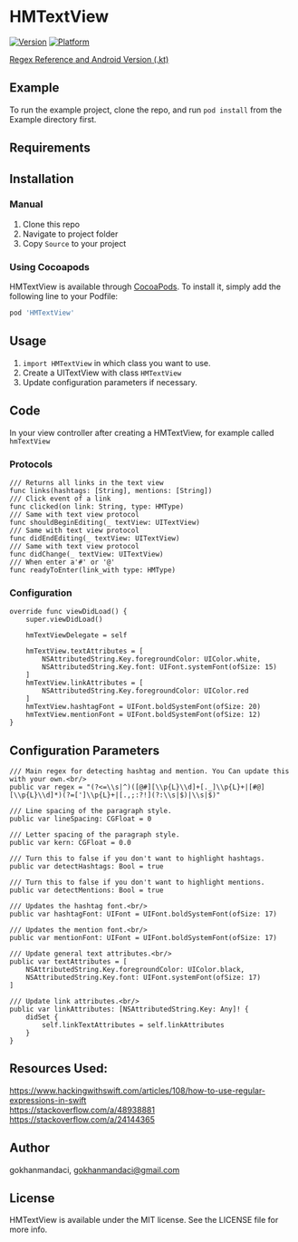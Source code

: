 # HMTextView

[![Version](https://img.shields.io/cocoapods/v/HMTextView.svg?style=flat)](https://cocoapods.org/pods/HMTextView)
[![Platform](https://img.shields.io/cocoapods/p/HMTextView.svg?style=flat)](https://cocoapods.org/pods/HMTextView)

[Regex Reference and Android Version (.kt)](https://github.com/santalu/textmatcher "Santalu's TextMatcher Repo")

## Example

To run the example project, clone the repo, and run `pod install` from the Example directory first.

## Requirements

## Installation

### Manual

1. Clone this repo
2. Navigate to project folder
3. Copy `Source` to your project


### Using Cocoapods

HMTextView is available through [CocoaPods](https://cocoapods.org). To install
it, simply add the following line to your Podfile:

```ruby
pod 'HMTextView'
```

## Usage
1. `import HMTextView` in which class you want to use.
2. Create a UITextView with class `HMTextView`
3. Update configuration parameters if necessary.

## Code

In your view controller after creating a HMTextView, for example called `hmTextView`

### Protocols

```
/// Returns all links in the text view
func links(hashtags: [String], mentions: [String])
/// Click event of a link
func clicked(on link: String, type: HMType)
/// Same with text view protocol
func shouldBeginEditing(_ textView: UITextView)
/// Same with text view protocol
func didEndEditing(_ textView: UITextView)
/// Same with text view protocol
func didChange(_ textView: UITextView)
/// When enter a'#' or '@'
func readyToEnter(link_with type: HMType)
```

### Configuration

```
override func viewDidLoad() {
    super.viewDidLoad()
    
    hmTextViewDelegate = self
    
    hmTextView.textAttributes = [
        NSAttributedString.Key.foregroundColor: UIColor.white,
        NSAttributedString.Key.font: UIFont.systemFont(ofSize: 15)
    ]
    hmTextView.linkAttributes = [
        NSAttributedString.Key.foregroundColor: UIColor.red
    ]
    hmTextView.hashtagFont = UIFont.boldSystemFont(ofSize: 20)
    hmTextView.mentionFont = UIFont.boldSystemFont(ofSize: 12)
}
```

## Configuration Parameters

```
/// Main regex for detecting hashtag and mention. You Can update this with your own.<br/>
public var regex = "(?<=\\s|^)([@#][\\p{L}\\d]+[._]\\p{L}+|[#@][\\p{L}\\d]*)(?=[']\\p{L}+|[.,;:?!](?:\\s|$)|\\s|$)"

/// Line spacing of the paragraph style.
public var lineSpacing: CGFloat = 0

/// Letter spacing of the paragraph style.
public var kern: CGFloat = 0.0

/// Turn this to false if you don't want to highlight hashtags.
public var detectHashtags: Bool = true

/// Turn this to false if you don't want to highlight mentions.
public var detectMentions: Bool = true

/// Updates the hashtag font.<br/>
public var hashtagFont: UIFont = UIFont.boldSystemFont(ofSize: 17)

/// Updates the mention font.<br/>
public var mentionFont: UIFont = UIFont.boldSystemFont(ofSize: 17)

/// Update general text attributes.<br/>
public var textAttributes = [
    NSAttributedString.Key.foregroundColor: UIColor.black,
    NSAttributedString.Key.font: UIFont.systemFont(ofSize: 17)
]

/// Update link attributes.<br/>
public var linkAttributes: [NSAttributedString.Key: Any]! {
    didSet {
        self.linkTextAttributes = self.linkAttributes
    }
}
```

## Resources Used: <br/>
https://www.hackingwithswift.com/articles/108/how-to-use-regular-expressions-in-swift <br/>
https://stackoverflow.com/a/48938881 <br/>
https://stackoverflow.com/a/24144365 <br/>

## Author

gokhanmandaci, gokhanmandaci@gmail.com

## License

HMTextView is available under the MIT license. See the LICENSE file for more info.
